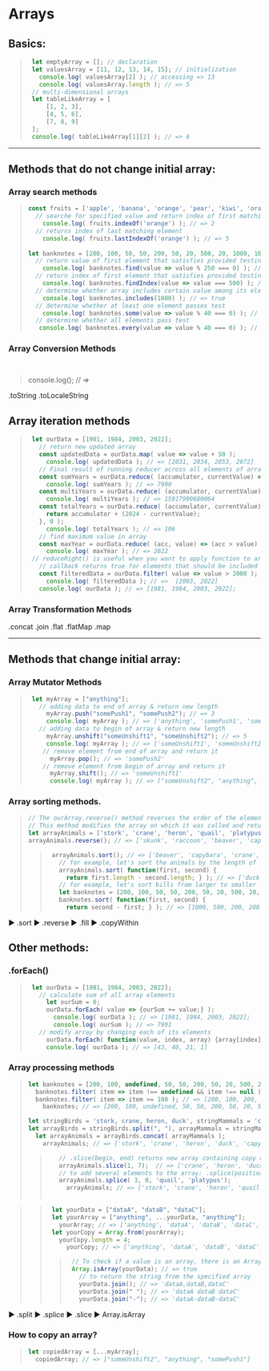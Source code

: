 # Arrays

## <a name="basics"></a>Basics:

> ``` javascript
>  let emptyArray = []; // declaration
>  let valuesArray = [11, 12, 13, 14, 15]; // initialization
>    console.log( valuesArray[2] ); // accessing => 13
>    console.log( valuesArray.length ); // => 5
>  // multi-dimensional arrays
>  let tableLikeArray = [
>      [1, 2, 3],
>      [4, 5, 6],
>      [7, 8, 9]
>  ];
>  console.log( tableLikeArray[1][2] ); // => 6
> ```

- - -
## <a name="methods-not-ch"></a>Methods that do not change initial array:

### Array search methods
>  ```javascript 
>  const fruits = ['apple', 'banana', 'orange', 'pear', 'kiwi', 'orange', 'pineapple'];
>    // searche for specified value and return index of first matching element
>      console.log( fruits.indexOf('orange') ); // => 2
>    // returns index of last matching element
>      console.log( fruits.lastIndexOf('orange') ); // => 5
>     
>  let banknotes = [200, 100, 50, 50, 200, 50, 20, 500, 20, 1000, 100];
>    // return value of first element that satisfies provided testing function or undefined
>      console.log( banknotes.find(value => value % 250 === 0) ); // => 500
>    // return index of first element that satisfies provided testing function or -1
>      console.log( banknotes.findIndex(value => value === 500) ); // => 7
>    // determine whether array includes certain value among its elements
>      console.log( banknotes.includes(1000) ); // => true
>    // determine whether at least one element passes test
>      console.log( banknotes.some(value => value % 40 === 0) ); // => true
>    // determine whether all elements pass test 
>     console.log( banknotes.every(value => value % 40 === 0) ); // => false   
>  ```

### Array Conversion Methods
>  ```javascript




>  ```

>    console.log(); // =>


.toString
.toLocaleString


## Array iteration methods
> ```javascript
>  let ourData = [1981, 1984, 2003, 2022];
>    // return new updated array 
>    const updatedData = ourData.map( value => value + 50 );
>      console.log( updatedData ); // => [2031, 2034, 2053, 2072]         
>    // Final result of running reducer across all elements of array is single value.
>    const sumYears = ourData.reduce( (accumulator, currentValue) => accumulator + currentValue, 0 ); 
>      console.log( sumYears ); // => 7990
>    const multiYears = ourData.reduce( (accumulator, currentValue) => accumulator * currentValue, 1 );
>      console.log( multiYears ); // => 15917990600064
>    const totalYears = ourData.reduce( (accumulator, currentValue) => {
>      return accumulator + (2024 - currentValue);
>    }, 0 );
>      console.log( totalYears ); // => 106
>    // find maximum value in array
>    const maxYear = ourData.reduce( (acc, value) => (acc > value) ? acc : value ); 
>      console.log( maxYear ); // => 2022
>  // reduceRight() is useful when you want to apply function to array from right-to-left    
>    // callback returns true for elements that should be included in new array
>    const filteredData = ourData.filter( value => value > 2000 );
>      console.log( filteredData ); // =>  [2003, 2022]
>    console.log( ourData ); // => [1981, 1984, 2003, 2022];
> ```


### Array Transformation Methods







.concat
.join
.flat
.flatMap
.map




- - -
## <a name="methods-ch"></a>Methods that change initial array:

### Array Mutator Methods
> ```javascript
>  let myArray = ["anything"];
>    // adding data to end of array & return new length
>      myArray.push("somePush1", "somePush2"); // => 3
>      console.log( myArray ); // => ['anything', 'somePush1', 'somePush2']
>    // adding data to begin of array & return new length
>      myArray.unshift("someUnshift1", "someUnshift2"); // => 5
>      console.log( myArray ); // => ['someUnshift1', 'someUnshift2', 'anything', 'somePush1', 'somePush2']
>     // remove element from end of array and return it   
>       myArray.pop(); // => 'somePush2'
>     // remove element from begin of array and return it
>       myArray.shift(); // => 'someUnshift1'
>       console.log( myArray ); // => ["someUnshift2", "anything", "somePush1"]
> ```

### Array sorting methods.
>  ```javascript 
>  // The ourArray.reverse() method reverses the order of the elements in the array.
> // This method modifies the array on which it was called and returns a reference to it.
>  let arrayAnimals = ['stork', 'crane', 'heron', 'quail', 'platypus', 'duck', 'capybara', 'beaver', 'raccoon', 'skunk'];
>  arrayAnimals.reverse(); // => ['skunk', 'raccoon', 'beaver', 'capybara', 'duck', 'platypus', 'quail', 'heron', 'crane', 'stork']
>    ```
> > ```javascript
> >  arrayAnimals.sort(); // => ['beaver', 'capybara', 'crane', 'duck', 'heron', 'platypus', 'quail', 'raccoon', 'skunk', 'stork']
> >    // for example, let's sort the animals by the length of their name
> >    arrayAnimals.sort( function(first, second) {
> >      return first.length - second.length; } ); // => ['duck', 'crane', 'heron', 'quail', 'skunk', 'stork', 'beaver', 'raccoon', 'capybara', 'platypus']
> >    // for example, let's sort bills from larger to smaller  
> >    let banknotes = [200, 100, 50, 50, 200, 50, 20, 500, 20, 1000, 100];
> >    banknotes.sort( function(first, second) {
> >      return second - first; } ); // => [1000, 500, 200, 200, 100, 100, 50, 50, 50, 20, 20]
> > ```


► .sort 
► .reverse 
► .fill 
► .copyWithin


## <a name="other-methods"></a>Other methods:

### .forEach()
> ```javascript
>  let ourData = [1981, 1984, 2003, 2022];
>    // calculate sum of all array elements
>      let ourSum = 0;
>      ourData.forEach( value => {ourSum += value;} );
>        console.log( ourData ); // => [1981, 1984, 2003, 2022];
>        console.log( ourSum ); // => 7991
>    // modify array by changing each of its elements
>      ourData.forEach( function(value, index, array) {array[index] = 2024 - value;} );
>      console.log( ourData ); // => [43, 40, 21, 1]
> ```


### Array processing methods
>  ```javascript 
>  let banknotes = [200, 100, undefined, 50, 50, 200, 50, 20, 500, 20, null, 1000, 100];
>    banknotes.filter( item => item !== undefined && item !== null ); // => [200, 100, 50, 50, 200, 50, 20, 500, 20, 1000, 100]
>    banknotes.filter( item => item >= 100 ); // => [200, 100, 200, 500, 1000, 100]
>      banknotes; // => [200, 100, undefined, 50, 50, 200, 50, 20, 500, 20, null, 1000, 100]
>
>  let stringBirds = 'stork, crane, heron, duck', stringMammals = 'capybara, beaver, raccoon, skunk';
>  let arrayBirds = stringBirds.split(", "), arrayMammals = stringMammals.split(", ");
>    let arrayAnimals = arrayBirds.concat( arrayMammals );
>      arrayAnimals; // => ['stork', 'crane', 'heron', 'duck', 'capybara', 'beaver', 'raccoon', 'skunk']
> ``` 
> > ```javascript  
> >    // .slice(begin, end) returns new array containing copy of part of the original array without changing it 
> >    arrayAnimals.slice(1, 7);  // => ['crane', 'heron', 'duck', 'capybara', 'beaver', 'raccoon']
> >    // to add several elements to the array: .splice(position, 0, new_element_1, new_element_2, ...)
> >    arrayAnimals.splice( 3, 0, 'quail', 'platypus');
> >      arrayAnimals; // => ['stork', 'crane', 'heron', 'quail', 'platypus', 'duck', 'capybara', 'beaver', 'raccoon', 'skunk']
> >      
> >  ```


> > ```javascript   
> >  let yourData = ["dataA", "dataB", "dataC"];
> >  let yourArray = ["anything", ...yourData, "anything"];
> >    yourArray; // => ['anything', 'dataA', 'dataB', 'dataC', 'anything']
> >  let yourCopy = Array.from(yourArray);
> >    yourCopy.length = 4;
> >      yourCopy; // => ['anything', 'dataA', 'dataB', 'dataC']
> > ```
> > > ```javascript 
> > >  // To check if a value is an array, there is an Array.isArray() method.
> > >  Array.isArray(yourData); // => true
> > >    // to return the string from the specified array
> > >    yourData.join(); // => 'dataA,dataB,dataC'
> > >    yourData.join(" "); // => 'dataA dataB dataC'
> > >    yourData.join("-"); // => 'dataA-dataB-dataC'
> > > ```


► .split 
► .splice 
► .slice 
► Array.isArray





### How to copy an array?


>  ```javascript  
>  let copiedArray = [...myArray];
>    copiedArray; // => ["someUnshift2", "anything", "somePush1"]
> ```




